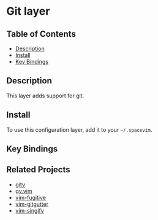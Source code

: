 # Git layer

## Table of Contents

<!-- vim-markdown-toc GFM -->
* [Description](#description)
* [Install](#install)
* [Key Bindings](#key-bindings)

<!-- vim-markdown-toc -->

## Description

This layer adds support for git.

## Install

To use this configuration layer, add it to your `~/.spacevim`.

## Key Bindings

## Related Projects

- [gitv](https://github.com/gregsexton/gitv)
- [gv.vim](https://github.com/junegunn/gv.vim)
- [vim-fugitive](https://github.com/tpope/vim-fugitive)
- [vim-gitgutter](https://github.com/airblade/vim-gitgutter)
- [vim-singify](https://github.com/mhinz/vim-signify)
